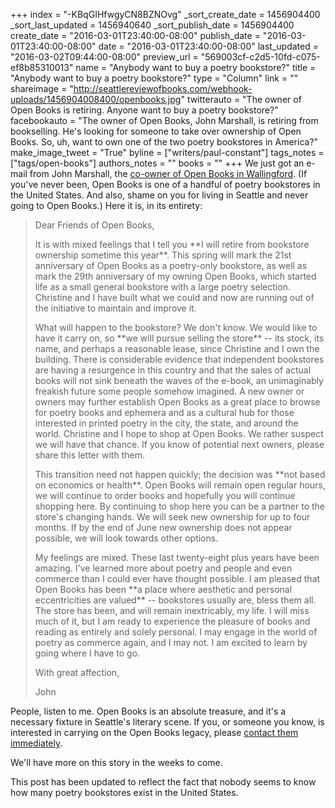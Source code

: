 +++
index = "-KBqGIHfwgyCN8BZNOvg"
_sort_create_date = 1456904400
_sort_last_updated = 1456940640
_sort_publish_date = 1456904400
create_date = "2016-03-01T23:40:00-08:00"
publish_date = "2016-03-01T23:40:00-08:00"
date = "2016-03-01T23:40:00-08:00"
last_updated = "2016-03-02T09:44:00-08:00"
preview_url = "569003cf-c2d5-10fd-c075-ef8b85310013"
name = "Anybody want to buy a poetry bookstore?"
title = "Anybody want to buy a poetry bookstore?"
type = "Column"
link = ""
shareimage = "http://seattlereviewofbooks.com/webhook-uploads/1456904008400/openbooks.jpg"
twitterauto = "The owner of Open Books is retiring. Anyone want to buy a poetry bookstore?"
facebookauto = "The owner of Open Books, John Marshall, is retiring from bookselling. He's looking for someone to take over ownership of Open Books. So, uh, want to own one of the two poetry bookstores in America?"
make_image_tweet = "True"
byline = ["writers/paul-constant"]
tags_notes = ["tags/open-books"]
authors_notes = ""
books = ""
+++
We just got an e-mail from John Marshall, the [co-owner of Open Books in Wallingford](http://www.openpoetrybooks.com/about/). (If you've never been, Open Books is one of a handful of poetry bookstores in the United States. And also, shame on you for living in Seattle and never going to Open Books.) Here it is, in its entirety:

<blockquote><p>Dear Friends of Open Books,</p>

<p>It is with mixed feelings that I tell you **I will retire from bookstore ownership sometime this year**. This spring will mark the 21st anniversary of Open Books as a poetry-only bookstore, as well as mark the 29th anniversary of my owning Open Books, which started life as a small general bookstore with a large poetry selection. Christine and I have built what we could and now are running out of the initiative to maintain and improve it.</p>

<p>What will happen to the bookstore? We don't know. We would like to have it carry on, so **we will pursue selling the store** -- its stock, its name, and perhaps a reasonable lease, since Christine and I own the building. There is considerable evidence that independent bookstores are having a resurgence in this country and that the sales of actual books will not sink beneath the waves of the e-book, an unimaginably freakish future some people somehow imagined. A new owner or owners may further establish Open Books as a great place to browse for poetry books and ephemera and as a cultural hub for those interested in printed poetry in the city, the state, and around the world. Christine and I hope to shop at Open Books. We rather suspect we will have that chance. If you know of potential next owners, please share this letter with them.</p>

<p>This transition need not happen quickly; the decision was **not based on economics or health**. Open Books will remain open regular hours, we will continue to order books and hopefully you will continue shopping here. By continuing to shop here you can be a partner to the store's changing hands. We will seek new ownership for up to four months. If by the end of June new ownership does not appear possible, we will look towards other options.</p>

<p>My feelings are mixed. These last twenty-eight plus years have been amazing. I've learned more about poetry and people and even commerce than I could ever have thought possible. I am pleased that Open Books has been **a place where aesthetic and personal eccentricities are valued** -- bookstores usually are, bless them all. The store has been, and will remain inextricably, my life. I will miss much of it, but I am ready to experience the pleasure of books and reading as entirely and solely personal. I may engage in the world of poetry as commerce again, and I may not. I am excited to learn by going where I have to go.</p>

<p>With great affection,</p>

<p>John</p></blockquote>

People, listen to me. Open Books is an absolute treasure, and it's a necessary fixture in Seattle's literary scene. If you, or someone you know, is interested in carrying on the Open Books legacy, please [contact them immediately](http://www.openpoetrybooks.com/). 

We'll have more on this story in the weeks to come.

<p class="footer">This post has been updated to reflect the fact that nobody seems to know how many poetry bookstores exist in the United States.</p>
